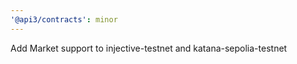 ```yaml
---
'@api3/contracts': minor
---
```


Add Market support to injective-testnet and katana-sepolia-testnet
